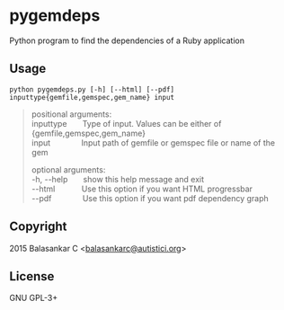 # pygemdeps
Python program to find the dependencies of a Ruby application

## Usage
```python pygemdeps.py [-h] [--html] [--pdf] inputtype{gemfile,gemspec,gem_name} input```

> positional arguments:  
>   inputtype&nbsp;&nbsp;&nbsp;&nbsp;&nbsp;&nbsp;&nbsp;Type of input. Values can be either of {gemfile,gemspec,gem_name}  
>   input&nbsp;&nbsp;&nbsp;&nbsp;&nbsp;&nbsp;&nbsp;&nbsp;&nbsp;&nbsp;&nbsp;&nbsp;&nbsp;&nbsp;Input path of gemfile or gemspec file or name of the gem
> 
> optional arguments:  
>   -h, --help&nbsp;&nbsp;&nbsp;&nbsp;&nbsp;&nbsp;&nbsp;show this help message and exit  
>   --html&nbsp;&nbsp;&nbsp;&nbsp;&nbsp;&nbsp;&nbsp;&nbsp;&nbsp;&nbsp;&nbsp;&nbsp;Use this option if you want HTML progressbar  
>   --pdf&nbsp;&nbsp;&nbsp;&nbsp;&nbsp;&nbsp;&nbsp;&nbsp;&nbsp;&nbsp;&nbsp;&nbsp;&nbsp;&nbsp;Use this option if you want pdf dependency graph

## Copyright
2015 Balasankar C \<balasankarc@autistici.org>

## License
GNU GPL-3+
